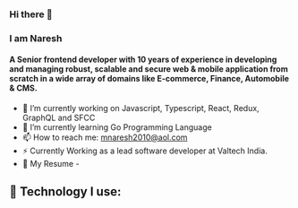 ### Hi there 👋
### I am Naresh
#### A Senior frontend developer with 10 years of experience in developing and managing robust, scalable and secure web & mobile application from scratch in a wide array of domains like E-commerce, Finance, Automobile & CMS.

- 🔭 I’m currently working on Javascript, Typescript, React, Redux, GraphQL and SFCC
- 🌱 I’m currently learning Go Programming Language
- 📫 How to reach me: mnaresh2010@aol.com
- ⚡ Currently Working as a lead software developer at Valtech India.
- 📙 My Resume - 

## 🚀 Technology I use:
